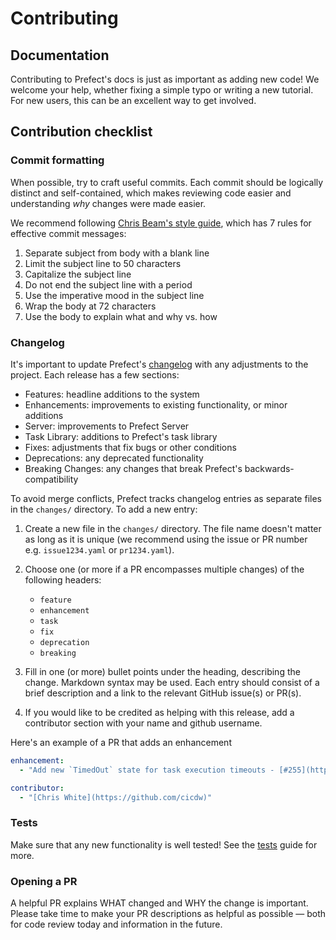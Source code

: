 # Contributing

## Documentation

Contributing to Prefect's docs is just as important as adding new code! We welcome your help, whether fixing a simple typo or writing a new tutorial. For new users, this can be an excellent way to get involved.

## Contribution checklist

### Commit formatting

When possible, try to craft useful commits. Each commit should be logically distinct and self-contained, which makes reviewing code easier and understanding _why_ changes were made easier.

We recommend following [Chris Beam's style guide](https://chris.beams.io/posts/git-commit/), which has 7 rules for effective commit messages:

1. Separate subject from body with a blank line
1. Limit the subject line to 50 characters
1. Capitalize the subject line
1. Do not end the subject line with a period
1. Use the imperative mood in the subject line
1. Wrap the body at 72 characters
1. Use the body to explain what and why vs. how

### Changelog

It's important to update Prefect's [changelog](/api-ref/latest/changelog/) with
any adjustments to the project. Each release has a few sections:

- Features: headline additions to the system
- Enhancements: improvements to existing functionality, or minor additions
- Server: improvements to Prefect Server
- Task Library: additions to Prefect's task library
- Fixes: adjustments that fix bugs or other conditions
- Deprecations: any deprecated functionality
- Breaking Changes: any changes that break Prefect's backwards-compatibility

To avoid merge conflicts, Prefect tracks changelog entries as separate files in
the `changes/` directory. To add a new entry:

1. Create a new file in the `changes/` directory. The file name doesn't matter
   as long as it is unique (we recommend using the issue or PR number e.g.
   `issue1234.yaml` or `pr1234.yaml`).

2. Choose one (or more if a PR encompasses multiple changes) of the following
   headers:
    - `feature`
    - `enhancement`
    - `task`
    - `fix`
    - `deprecation`
    - `breaking`

3. Fill in one (or more) bullet points under the heading, describing the
   change. Markdown syntax may be used. Each entry should consist of a brief
   description and a link to the relevant GitHub issue(s) or PR(s).

4. If you would like to be credited as helping with this release, add a
   contributor section with your name and github username.

Here's an example of a PR that adds an enhancement

```yaml
enhancement:
  - "Add new `TimedOut` state for task execution timeouts - [#255](https://github.com/PrefectHQ/prefect/issues/255)"

contributor:
  - "[Chris White](https://github.com/cicdw)"
```

### Tests

Make sure that any new functionality is well tested! See the [tests](../development/tests.html) guide for more.

### Opening a PR

A helpful PR explains WHAT changed and WHY the change is important. Please take time to make your PR descriptions as helpful as possible &mdash; both for code review today and information in the future.
